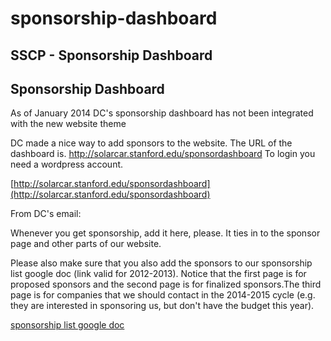 # sponsorship-dashboard

## SSCP - Sponsorship Dashboard

## Sponsorship Dashboard

As of January 2014 DC's sponsorship dashboard has not been integrated with the new website theme

DC made a nice way to add sponsors to the website. The URL of the dashboard is. http://solarcar.stanford.edu/sponsordashboard To login you need a wordpress account.&#x20;

[http://solarcar.stanford.edu/sponsordashboard](http://solarcar.stanford.edu/sponsordashboard)

From DC's email:

Whenever you get sponsorship, add it here, please. It ties in to the sponsor page and other parts of our website.

Please also make sure that you also add the sponsors to our sponsorship list google doc (link valid for 2012-2013). Notice that the first page is for proposed sponsors and the second page is for finalized sponsors.The third page is for companies that we should contact in the 2014-2015 cycle (e.g. they are interested in sponsoring us, but don't have the budget this year).

[sponsorship list google doc](https://docs.google.com/spreadsheet/ccc?key=0Aj98Z3dc1q87dFpTdkxodko3T2JqcG5HMjRodDFwbEE#gid=0)
